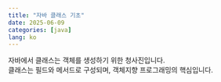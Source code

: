 ```yaml
---
title: "자바 클래스 기초"
date: 2025-06-09
categories: [java]
lang: ko
---
```


자바에서 클래스는 객체를 생성하기 위한 청사진입니다.  
클래스는 필드와 메서드로 구성되며, 객체지향 프로그래밍의 핵심입니다.
